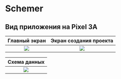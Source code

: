 # Schemer

## Вид приложения на Pixel 3A
|Главный экран|Экран создания проекта|
|:----------------------------:|:---------------------------:|
|<img src="https://github.com/MrWhite1984/Schemer/assets/122013048/51083a32-4c56-4e75-98cc-a5589762c7f4">|<img src="https://github.com/MrWhite1984/Schemer/assets/122013048/110426da-ed91-47b9-83ec-4ef0d31a468f">|

|Схема данных|
|:----------------------------:|
|<img src="https://github.com/MrWhite1984/Schemer/assets/122013048/c185988e-70b6-4b3b-8eac-528cb2349a81">|
